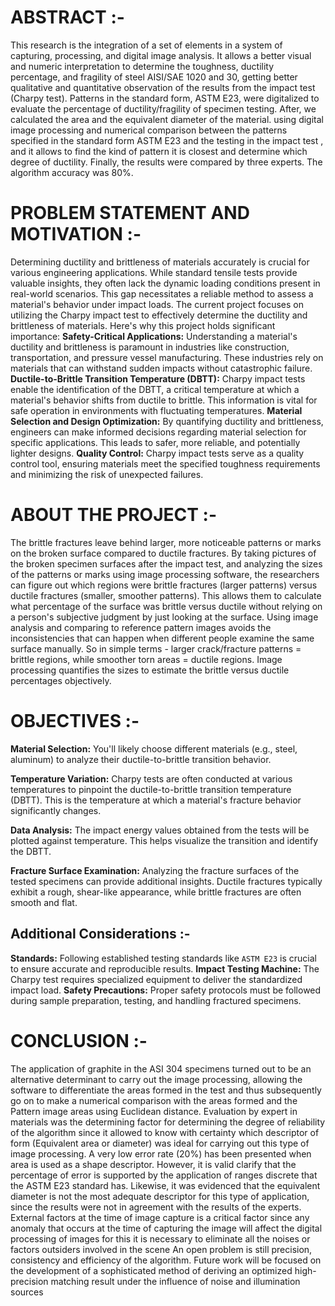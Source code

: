 # ABSTRACT :- 
This research is the integration of a set of elements in a system of capturing, processing, and digital image analysis. It allows a better visual and numeric interpretation to determine the toughness, ductility percentage, and fragility of steel AISI/SAE 1020 and 30, getting better qualitative and quantitative observation of the results from the impact test (Charpy test). Patterns in the standard form, ASTM E23, were digitalized to evaluate the percentage of ductility/fragility of specimen testing. After, we calculated the area and the equivalent diameter of the material. using digital image processing and numerical comparison between the patterns specified in the standard form ASTM E23 and the testing in the impact test , and it allows to find the kind of pattern it is closest and determine which degree of ductility. Finally, the results were compared by three experts. The algorithm accuracy was 80%.

# PROBLEM STATEMENT AND MOTIVATION :- 
Determining ductility and brittleness of materials accurately is crucial for various engineering applications. While standard tensile tests provide valuable insights, they often lack the dynamic loading conditions present in real-world scenarios. This gap necessitates a reliable method to assess a material's behavior under impact loads.
The current project focuses on utilizing the Charpy impact test to effectively determine the ductility and brittleness of materials. Here's why this project holds significant importance:
**Safety-Critical Applications:** Understanding a material's ductility and brittleness is paramount in industries like construction, transportation, and pressure vessel manufacturing. These industries rely on materials that can withstand sudden impacts without catastrophic failure.
**Ductile-to-Brittle Transition Temperature (DBTT):** Charpy impact tests enable the identification of the DBTT, a critical temperature at which a material's behavior shifts from ductile to brittle. This information is vital for safe operation in environments with fluctuating temperatures.
**Material Selection and Design Optimization:** By quantifying ductility and brittleness, engineers can make informed decisions regarding material selection for specific applications. This leads to safer, more reliable, and potentially lighter designs.
**Quality Control:** Charpy impact tests serve as a quality control tool, ensuring materials meet the specified toughness requirements and minimizing the risk of unexpected failures.

# ABOUT THE PROJECT :- 
The brittle fractures leave behind larger, more noticeable patterns or marks on the broken surface compared to ductile fractures.
By taking pictures of the broken specimen surfaces after the impact test, and analyzing the sizes of the patterns or marks using image processing software, the researchers can figure out which regions were brittle fractures (larger patterns) versus ductile fractures (smaller, smoother patterns).
This allows them to calculate what percentage of the surface was brittle versus ductile without relying on a person's subjective judgment by just looking at the surface.
Using image analysis and comparing to reference pattern images avoids the inconsistencies that can happen when different people examine the same surface manually.
So in simple terms - larger crack/fracture patterns = brittle regions, while smoother torn areas = ductile regions. Image processing quantifies the sizes to estimate the brittle versus ductile percentages objectively.

# OBJECTIVES :-

**Material Selection:** You'll likely choose different materials (e.g., steel, aluminum) to analyze their ductile-to-brittle transition behavior.

**Temperature Variation:** Charpy tests are often conducted at various temperatures to pinpoint the ductile-to-brittle transition temperature (DBTT). This is the temperature at which a material's fracture behavior significantly changes.

**Data Analysis:** The impact energy values obtained from the tests will be plotted against temperature. This helps visualize the transition and identify the DBTT.

**Fracture Surface Examination:** Analyzing the fracture surfaces of the tested specimens can provide additional insights. Ductile fractures typically exhibit a rough, shear-like appearance, while brittle fractures are often smooth and flat.

## Additional Considerations :- 

**Standards:** Following established testing standards like `ASTM E23` is crucial to ensure accurate and reproducible results.
**Impact Testing Machine:** The Charpy test requires specialized equipment to deliver the standardized impact load.
**Safety Precautions:** Proper safety protocols must be followed during sample preparation, testing, and handling fractured specimens.

# CONCLUSION :- 

The application of graphite in the ASI 304 specimens turned out to be an alternative determinant to carry out the image processing, allowing the software to differentiate the areas formed in the test and thus subsequently go on to make a numerical comparison with the areas formed and the Pattern image areas using Euclidean distance. Evaluation by expert in materials was the determining factor for determining the degree of reliability of the algorithm since it allowed to know with certainty which descriptor of form (Equivalent area or diameter) was ideal for carrying out this type of image processing. A very low error rate (20%) has been presented when area is used as a shape descriptor. However, it is valid clarify that the percentage of error is supported by the application of ranges discrete that the ASTM E23 standard has. Likewise, it was evidenced that the equivalent diameter is not the most adequate descriptor for this type of application, since the results were not in agreement with the results of the experts. External factors at the time of image capture is a critical factor since any anomaly that occurs at the time of capturing the image will affect the digital processing of images for this it is necessary to eliminate all the noises or factors outsiders involved in the scene An open problem is still precision, consistency and efficiency of the algorithm. Future work will be focused on the development of a sophisticated method of deriving an optimized high-precision matching result under the influence of noise and illumination sources
